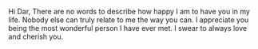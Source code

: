 Hi Dar, There are no words to describe how happy I am to have you in my life.
Nobody else can truly relate to me the way you can. I appreciate you being the most wonderful person I have ever met.
I swear to always love and cherish you. 
